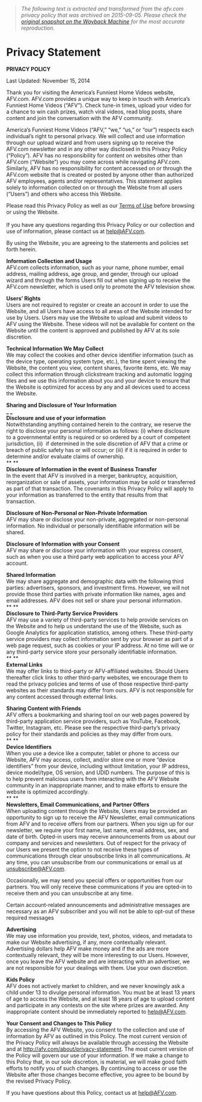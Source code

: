 > *The following text is extracted and transformed from the afv.com privacy policy that was archived on 2015-09-05. Please check the [original snapshot on the Wayback Machine](https://web.archive.org/web/20150905091247id_/http%3A//afv.com/about/privacy-statement) for the most accurate reproduction.*

# Privacy Statement

**PRIVACY POLICY**

Last Updated: November 15, 2014

Thank you for visiting the America’s Funniest Home Videos website, AFV.com. AFV.com provides a unique way to keep in touch with America’s Funniest Home Videos (“AFV”). Check tune-in times, upload your video for a chance to win cash prizes, watch viral videos, read blog posts, share content and join the conversation with the AFV community.

America’s Funniest Home Videos (“AFV,” “we,” “us,” or “our”) respects each individual’s right to personal privacy. We will collect and use information through our upload wizard and from users signing up to receive the AFV.com newsletter and in any other way disclosed in this Privacy Policy (“Policy”). AFV has no responsibility for content on websites other than AFV.com (“Website”) you may come across while navigating AFV.com. Similarly, AFV has no responsibility for content accessed on or through the AFV.com website that is created or posted by anyone other than authorized AFV employees, agents and/or representatives. This statement applies solely to information collected on or through the Website from all users (“Users”) and others who access this Website.

Please read this Privacy Policy as well as our [Terms of Use](http://afv.com/about/terms-of-use/) before browsing or using the Website.  
   
If you have any questions regarding this Privacy Policy or our collection and use of information, please contact us at help@AFV.com.

By using the Website, you are agreeing to the statements and policies set forth herein.

**Information Collection and Usage**  
AFV.com collects information, such as your name, phone number, email address, mailing address, age group, and gender, through our upload wizard and through the forms Users fill out when signing up to receive the AFV.com newsletter, which is used only to promote the AFV television show.

**Users’ Rights**  
Users are not required to register or create an account in order to use the Website, and all Users have access to all areas of the Website intended for use by Users. Users may use the Website to upload and submit videos to AFV using the Website. These videos will not be available for content on the Website until the content is approved and published by AFV at its sole discretion.

**Technical Information We May Collect**  
We may collect the cookies and other device identifier information (such as the device type, operating system type, etc.), the time spent viewing the Website, the content you view, content shares, favorite items, etc. We may collect this information through clickstream tracking and automatic logging files and we use this information about you and your device to ensure that the Website is optimized for access by any and all devices used to access the Website.

**Sharing and Disclosure of Your Information**  
**_ _**  
**Disclosure and use of your information**  
Notwithstanding anything contained herein to the contrary, we reserve the right to disclose your personal information as follows: (i) where disclosure to a governmental entity is required or so ordered by a court of competent jurisdiction, (ii)  if determined in the sole discretion of AFV that a crime or breach of public safety has or will occur; or (iii) if it is required in order to determine and/or evaluate claims of ownership.  
** **  
**Disclosure of Information in the event of Business Transfer**  
In the event that AFV is involved in a merger, bankruptcy, acquisition, reorganization or sale of assets, your information may be sold or transferred as part of that transaction. The covenants in this Privacy Policy will apply to your information as transferred to the entity that results from that transaction.

**Disclosure of Non-Personal or Non-Private Information**  
AFV may share or disclose your non-private, aggregated or non-personal information. No individual or personally identifiable information will be shared.

**Disclosure of Information with your Consent**  
AFV may share or disclose your information with your express consent, such as when you use a third party web application to access your AFV account.

**Shared Information**  
We may share aggregate and demographic data with the following third parties: advertisers, sponsors, and investment firms. However, we will not provide those third parties with private information like names, ages and email addresses. AFV does not sell or share your personal information.  
** **  
**Disclosure to Third-Party Service Providers**  
AFV may use a variety of third-party services to help provide services on the Website and to help us understand the use of the Website, such as Google Analytics for application statistics, among others. These third-party service providers may collect information sent by your browser as part of a web page request, such as cookies or your IP address. At no time will we or any third-party service store your personally identifiable information.  
** **  
**External Links**  
We may offer links to third-party or AFV-affiliated websites. Should Users thereafter click links to other third-party websites, we encourage them to read the privacy policies and terms of use of those respective third-party websites as their standards may differ from ours. AFV is not responsible for any content accessed through external links.

**Sharing Content with Friends**  
AFV offers a bookmarking and sharing tool on our web pages powered by third-party application service providers, such as YouTube, Facebook, Twitter, Instagram, etc. Please see the respective third-party’s privacy policy for their standards and policies as they may differ from ours.  
** **  
**Device Identifiers**  
When you use a device like a computer, tablet or phone to access our Website, AFV may access, collect, and/or store one or more “device identifiers” from your device, including without limitation, your IP address, device model/type, OS version, and UDID numbers. The purpose of this is to help prevent malicious users from interacting with the AFV Website community in an inappropriate manner, and to make efforts to ensure the website is optimized accordingly.  
** **  
**Newsletters, Email Communications, and Partner Offers**  
When uploading content through the Website, Users may be provided an opportunity to sign up to receive the AFV Newsletter, email communications from AFV and to receive offers from our partners. When you sign up for our newsletter, we require your first name, last name, email address, sex, and date of birth. Opted-in users may receive announcements from us about our company and services and newsletters. Out of respect for the privacy of our Users we present the option to not receive these types of communications through clear unsubscribe links in all communications. At any time, you can unsubscribe from our communications or email us at unsubscribe@AFV.com.

Occasionally, we may send you special offers or opportunities from our partners. You will only receive these communications if you are opted-in to receive them and you can unsubscribe at any time.

Certain account-related announcements and administrative messages are necessary as an AFV subscriber and you will not be able to opt-out of these required messages

**Advertising**  
We may use information you provide, text, photos, videos, and metadata to make our Website advertising, if any, more contextually relevant. Advertising dollars help AFV make money and if the ads are more contextually relevant, they will be more interesting to our Users. However, once you leave the AFV website and are interacting with an advertiser, we are not responsible for your dealings with them. Use your own discretion.

**Kids Policy**  
AFV does not actively market to children, and we never knowingly ask a child under 13 to divulge personal information. You must be at least 13 years of age to access the Website, and at least 18 years of age to upload content and participate in any contests on the site where prizes are awarded. Any inappropriate content should be immediately reported to help@AFV.com.

**Your Consent and Changes to This Policy**  
By accessing the AFV Website, you consent to the collection and use of information by AFV as outlined in this Policy. The most current version of the Privacy Policy will always be available through accessing the Website and at <http://afv.com/about/privacy-statement>. The most current version of the Policy will govern our use of your information. If we make a change to this Policy that, in our sole discretion, is material, we will make good faith efforts to notify you of such changes. By continuing to access or use the Website after those changes become effective, you agree to be bound by the revised Privacy Policy.

If you have questions about this Policy, contact us at help@AFV.com.
